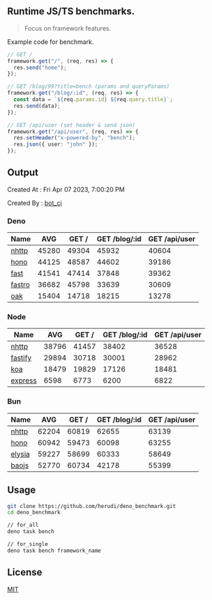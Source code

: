 ## Runtime JS/TS benchmarks.

> Focus on framework features.

Example code for benchmark.
```ts
// GET /
framework.get("/", (req, res) => {
  res.send("home");
});

// GET /blog/99?title=bench (params and queryParams)
framework.get("/blog/:id", (req, res) => {
  const data = `${req.params.id} ${req.query.title}`;
  res.send(data);
});

// GET /api/user (set header & send json)
framework.get("/api/user", (req, res) => {
  res.setHeader("x-powered-by", "bench");
  res.json({ user: "john" });
});
```

## Output
Created At : Fri Apr 07 2023, 7:00:20 PM

Created By : [bot_ci](https://github.com/herudi/deno_benchmarks/commits?author=github-actions%5Bbot%5D)


### Deno
|Name|AVG|GET /|GET /blog/:id|GET /api/user|
|----|----|----|----|----|
|[nhttp](https://github.com/nhttp/nhttp)|45280|49304|45932|40604|
|[hono](https://github.com/honojs/hono)|44125|48587|44602|39186|
|[fast](https://github.com/danteissaias/fast)|41541|47414|37848|39362|
|[fastro](https://github.com/fastrodev/fastro)|36682|45798|33639|30609|
|[oak](https://github.com/oakserver/oak)|15404|14718|18215|13278|
  


### Node
|Name|AVG|GET /|GET /blog/:id|GET /api/user|
|----|----|----|----|----|
|[nhttp](https://github.com/nhttp/nhttp)|38796|41457|38402|36528|
|[fastify](https://github.com/fastify/fastify)|29894|30718|30001|28962|
|[koa](https://github.com/koajs/koa)|18479|19829|17126|18481|
|[express](https://github.com/expressjs/express)|6598|6773|6200|6822|
  


### Bun
|Name|AVG|GET /|GET /blog/:id|GET /api/user|
|----|----|----|----|----|
|[nhttp](https://github.com/nhttp/nhttp)|62204|60819|62655|63139|
|[hono](https://github.com/honojs/hono)|60942|59473|60098|63255|
|[elysia](https://github.com/elysiajs/elysia)|59227|58699|60333|58649|
|[baojs](https://github.com/mattreid1/baojs)|52770|60734|42178|55399|
  



## Usage

```bash
git clone https://github.com/herudi/deno_benchmark.git
cd deno_benchmark

// for_all
deno task bench

// for_single
deno task bench framework_name
```

## License

[MIT](LICENSE)

